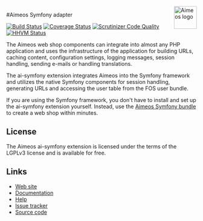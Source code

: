 <a href="https://aimeos.org/">
    <img src="https://aimeos.org/fileadmin/template/icons/logo.png" alt="Aimeos logo" title="Aimeos" align="right" height="60" />
</a>

#Aimeos Symfony adapter

[![Build Status](https://travis-ci.org/aimeos/ai-symfony.png?branch=master)](https://travis-ci.org/aimeos/ai-symfony)
[![Coverage Status](https://coveralls.io/repos/aimeos/ai-symfony/badge.svg?branch=master)](https://coveralls.io/r/aimeos/ai-symfony?branch=master)
[![Scrutinizer Code Quality](https://scrutinizer-ci.com/g/aimeos/ai-symfony/badges/quality-score.png?b=master)](https://scrutinizer-ci.com/g/aimeos/ai-symfony/?branch=master)
[![HHVM Status](http://hhvm.h4cc.de/badge/aimeos/ai-symfony.svg)](http://hhvm.h4cc.de/package/aimeos/ai-symfony)

The Aimeos web shop components can integrate into almost any PHP application and uses the infrastructure of the application for building URLs, caching content, configuration settings, logging messages, session handling, sending e-mails or handling translations.

The ai-symfony extension integrates Aimeos into the Symfony framework and utilizes the native Symfony components for session handling, generating URLs and accessing the user table from the FOS user bundle.

If you are using the Symfony framework, you don't have to install and set up the ai-symfony extension yourself. Instead, use the [Aimeos Symfony bundle](https://github.com/aimeos/aimeos-symfony) to create a web shop within minutes.

## License

The Aimeos ai-symfony extension is licensed under the terms of the LGPLv3 license and is available for free.

## Links

* [Web site](https://aimeos.org/Symfony)
* [Documentation](https://aimeos.org/docs/Symfony)
* [Help](https://aimeos.org/help/symfony-bundle-f17/)
* [Issue tracker](https://github.com/aimeos/ai-symfony/issues)
* [Source code](https://github.com/aimeos/ai-symfony)

